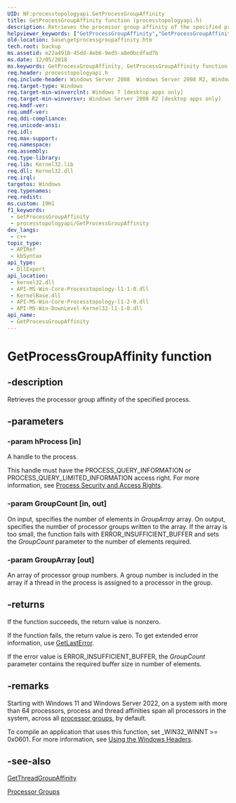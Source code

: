 ```yaml
---
UID: NF:processtopologyapi.GetProcessGroupAffinity
title: GetProcessGroupAffinity function (processtopologyapi.h)
description: Retrieves the processor group affinity of the specified process.
helpviewer_keywords: ["GetProcessGroupAffinity","GetProcessGroupAffinity function","base.getprocessgroupaffinity","processtopologyapi/GetProcessGroupAffinity","winbase/GetProcessGroupAffinity"]
old-location: base\getprocessgroupaffinity.htm
tech.root: backup
ms.assetid: e22a4910-45dd-4eb6-9ed5-a8e0bcdfad7b
ms.date: 12/05/2018
ms.keywords: GetProcessGroupAffinity, GetProcessGroupAffinity function, base.getprocessgroupaffinity, processtopologyapi/GetProcessGroupAffinity, winbase/GetProcessGroupAffinity
req.header: processtopologyapi.h
req.include-header: Windows Server 2008  Windows Server 2008 R2, Windows.h
req.target-type: Windows
req.target-min-winverclnt: Windows 7 [desktop apps only]
req.target-min-winversvr: Windows Server 2008 R2 [desktop apps only]
req.kmdf-ver: 
req.umdf-ver: 
req.ddi-compliance: 
req.unicode-ansi: 
req.idl: 
req.max-support: 
req.namespace: 
req.assembly: 
req.type-library: 
req.lib: Kernel32.lib
req.dll: Kernel32.dll
req.irql: 
targetos: Windows
req.typenames: 
req.redist: 
ms.custom: 19H1
f1_keywords:
 - GetProcessGroupAffinity
 - processtopologyapi/GetProcessGroupAffinity
dev_langs:
 - c++
topic_type:
 - APIRef
 - kbSyntax
api_type:
 - DllExport
api_location:
 - kernel32.dll
 - API-MS-Win-Core-Processtopology-l1-1-0.dll
 - KernelBase.dll
 - API-MS-Win-Core-Processtopology-l1-2-0.dll
 - API-MS-Win-DownLevel-Kernel32-l1-1-0.dll
api_name:
 - GetProcessGroupAffinity
---
```


# GetProcessGroupAffinity function


## -description

Retrieves the processor group affinity of the specified process.

## -parameters

### -param hProcess [in]

A handle to the process.

This handle must have the PROCESS_QUERY_INFORMATION or PROCESS_QUERY_LIMITED_INFORMATION access right. For more information, see 
<a href="/windows/desktop/ProcThread/process-security-and-access-rights">Process Security and Access Rights</a>.

### -param GroupCount [in, out]

On input, specifies the number of elements in <i>GroupArray</i> array. On output, specifies the number of processor groups written to the array. If the array is too small, the function fails with ERROR_INSUFFICIENT_BUFFER and sets the <i>GroupCount</i> parameter to the number of elements required.

### -param GroupArray [out]

An array of processor group numbers. A group number is included in the array if a thread in the process is assigned to a processor in the group.

## -returns

If the function succeeds, the return value is nonzero.

If the function fails, the return value is zero. To get extended error information, use <a href="/windows/desktop/api/adshlp/nf-adshlp-adsgetlasterror">GetLastError</a>.

If the error value is ERROR_INSUFFICIENT_BUFFER, the <i>GroupCount</i> parameter contains the required buffer size in number of elements.

## -remarks

Starting with Windows 11 and Windows Server 2022, on a system with more than 64 processors, process and thread affinities span all processors in the system, across all <a href="/windows/desktop/ProcThread/processor-groups">processor groups</a>, by default.

To compile an application that uses this function, set _WIN32_WINNT &gt;= 0x0601. For more information, see <a href="/windows/desktop/WinProg/using-the-windows-headers">Using the Windows Headers</a>.

## -see-also

<a href="/windows/desktop/api/processtopologyapi/nf-processtopologyapi-getthreadgroupaffinity">GetThreadGroupAffinity</a>



<a href="/windows/desktop/ProcThread/processor-groups">Processor Groups</a>

